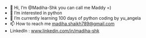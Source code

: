 - 👋 Hi, I’m @Madiha-Shk you can call me Maddy =)
- 👀 I’m interested in python
- 🌱 I’m currently learning 100 days of python coding by yu_angela
- 📫 How to reach me madiha.shaikh789@gmail.com
- LinkedIn : www.linkedin.com/in/madiha-shk

<!---
Madiha-Shk/Madiha-Shk is a ✨ special ✨ repository because its `README.md` (this file) appears on your GitHub profile.
You can click the Preview link to take a look at your changes.
--->
